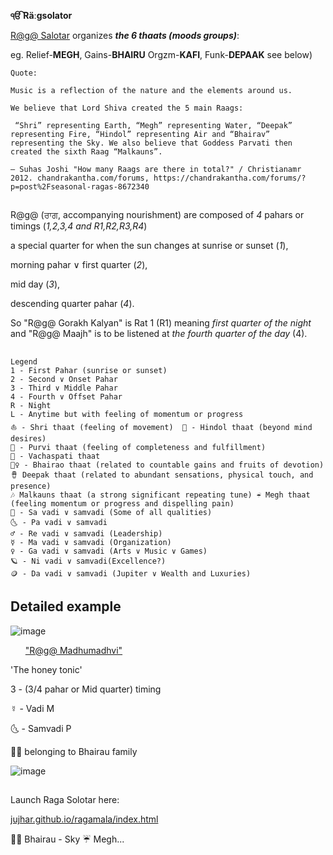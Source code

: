 <b>ੴ Räːɡsolator</b>

[R@ɡ@ Salotar](https://jujhar.github.io/ragamala/index.html) organizes ***the 6 thaats (moods groups)***:

eg. Relief-<b>MEGH</b>, Gains-<b>BHAIRU</b> Orgzm-<b>KAFI</b>, Funk-<b>DEPAAK</b> see below)

```
Quote:
```
```
Music is a reflection of the nature and the elements around us.
```
```
We believe that Lord Shiva created the 5 main Raags: 
```
```
 “Shri” representing Earth, “Megh” representing Water, “Deepak” representing Fire, “Hindol” representing Air and “Bhairav” representing the Sky. We also believe that Goddess Parvati then created the sixth Raag “Malkauns”.
```
```
— Suhas Joshi "How many Raags are there in total?" / Christianamr 2012. chandrakantha.com/forums, https://chandrakantha.com/forums/?p=post%2Fseasonal-ragas-8672340
```

##

R@ɡ@ (ਰਾਗ, accompanying nourishment) are composed of <em>4</em> pahars or timings (<em>1,2,3,4 and R1,R2,R3,R4</em>) 

a special quarter for when the sun changes at sunrise or sunset (<em>1</em>), 

morning pahar ∨ first quarter (<em>2</em>), 

mid day (<em>3</em>), 

descending quarter pahar (<em>4</em>). 

So "R@ɡ@ Gorakh Kalyan" is Rat 1 (R1) meaning <em>first quarter of the night</em> and "R@ɡ@ Maajh" is to be listened at <em>the fourth quarter of the day</em> (4).
##

```
Legend
1 - First Pahar (sunrise or sunset)
2 - Second ∨ Onset Pahar
3 - Third ∨ Middle Pahar
4 - Fourth ∨ Offset Pahar
R - Night
L - Anytime but with feeling of momentum or progress
⛵ - Shri thaat (feeling of movement)  🌴 - Hindol thaat (beyond mind desires)
🌌 - Purvi thaat (feeling of completeness and fulfillment)
💊 - Vachaspati thaat
🧘‍♀️ - Bhairao thaat (related to countable gains and fruits of devotion)
🪘 Deepak thaat (related to abundant sensations, physical touch, and presence)
🎶 Malkauns thaat (a strong significant repeating tune) ☔ Megh thaat (feeling momentum or progress and dispelling pain)
🔅 - Sa vadi ∨ samvadi (Some of all qualities)
🌜 - Pa vadi ∨ samvadi
♂ - Re vadi ∨ samvadi (Leadership)
☿ - Ma vadi ∨ samvadi (Organization)
♀️ - Ga vadi ∨ samvadi (Arts ∨ Music ∨ Games)
🪐 - Ni vadi ∨ samvadi(Excellence?)
🪙 - Da vadi ∨ samvadi (Jupiter ∨ Wealth and Luxuries)
```


## Detailed example

![image](https://user-images.githubusercontent.com/5521110/222991657-400e7aa9-71c3-4a17-a945-3217cb272981.png)

<ul><u>"R@ɡ@ Madhumadhvi"</u></ul> 'The honey tonic' 

3 - (3/4 pahar or Mid quarter) timing

☿ - Vadi M

🌜 - Samvadi P

🧘‍♀️ belonging to Bhairau family

![image](https://user-images.githubusercontent.com/5521110/222991748-f07a834e-bcd7-4241-84ba-a24cd3cded60.png)

##
##

Launch Raga Solotar here:

[jujhar.github.io/ragamala/index.html](https://jujhar.github.io/ragamala/index.html)

🧘‍♀️ Bhairau - Sky
☔ Megh...
